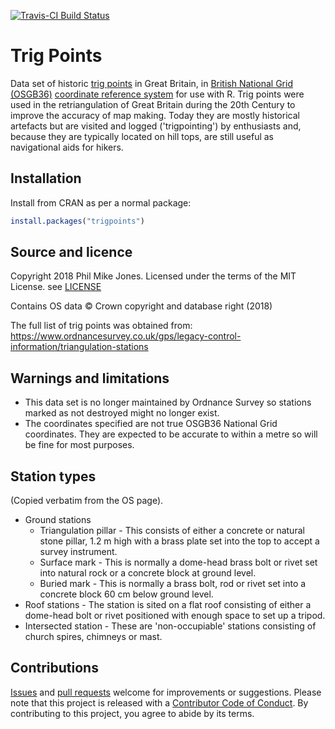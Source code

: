 [![Travis-CI Build Status](https://travis-ci.org/philmikejones/trigpoints.svg?branch=master)](https://travis-ci.org/philmikejones/trigpoints)


# Trig Points

Data set of historic [trig points](https://en.wikipedia.org/wiki/Triangulation_station) in Great Britain, in [British National Grid (OSGB36)](https://en.wikipedia.org/wiki/Ordnance_Survey_National_Grid) [coordinate reference system](https://en.wikipedia.org/wiki/Spatial_reference_system) for use with R.
Trig points were used in the retriangulation of Great Britain during the 20th Century to improve the accuracy of map making.
Today they are mostly historical artefacts but are visited and logged ('trigpointing') by enthusiasts and, because they are typically located on hill tops, are still useful as navigational aids for hikers.


## Installation

Install from CRAN as per a normal package:

```r
install.packages("trigpoints")
```


## Source and licence

Copyright 2018 Phil Mike Jones.
Licensed under the terms of the MIT License.
see [LICENSE](LICENSE)

Contains OS data &copy; Crown copyright and database right (2018)

The full list of trig points was obtained from: https://www.ordnancesurvey.co.uk/gps/legacy-control-information/triangulation-stations


## Warnings and limitations

- This data set is no longer maintained by Ordnance Survey so stations marked as not destroyed might no longer exist.
- The coordinates specified are not true OSGB36 National Grid coordinates. They are expected to be accurate to within a metre so will be fine for most purposes.


## Station types

(Copied verbatim from the OS page).

- Ground stations
    - Triangulation pillar - This consists of either a concrete or natural stone pillar, 1.2 m high with a brass plate set into the top to accept a survey instrument. 
    - Surface mark - This is normally a dome-head brass bolt or rivet set into natural rock or a concrete block at ground level.
    - Buried mark - This is normally a brass bolt, rod or rivet set into a concrete block 60 cm below ground level.
- Roof stations - The station is sited on a flat roof consisting of either a dome-head bolt or rivet positioned with enough space to set up a tripod.
- Intersected station - These are 'non-occupiable' stations consisting of church spires, chimneys or mast.


## Contributions

[Issues](https://github.com/philmikejones/trigpoints/issues) and [pull requests](https://github.com/philmikejones/trigpoints/pulls) welcome for improvements or suggestions.
Please note that this project is released with a [Contributor Code of Conduct](CODE_OF_CONDUCT.md).
By contributing to this project, you agree to abide by its terms.
